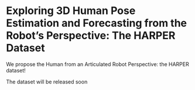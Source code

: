 # Exploring 3D Human Pose Estimation and Forecasting from the Robot’s Perspective: The HARPER Dataset

We propose the Human from an Articulated Robot Perspective: the HARPER dataset!

The dataset will be released soon

